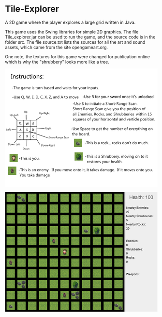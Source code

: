 # Tile-Explorer
A 2D game where the player explores a large grid written in Java. 

This game uses the Swing libraries for simple 2D graphics. The file Tile_explorer.jar can be used to run the game, and the source code is in the folder src. The file source.txt lists the sources for all the art and sound assets, which came from the site opengameart.org.

One note, the textures for this game were changed for publication online which is why the "shrubbery" looks more like a tree.

![Instructions](https://github.com/seth-tinglof/Tile-Explorer/blob/master/Instructions.png)

![Screenshot](https://github.com/seth-tinglof/Tile-Explorer/blob/master/screen_cap.png)
